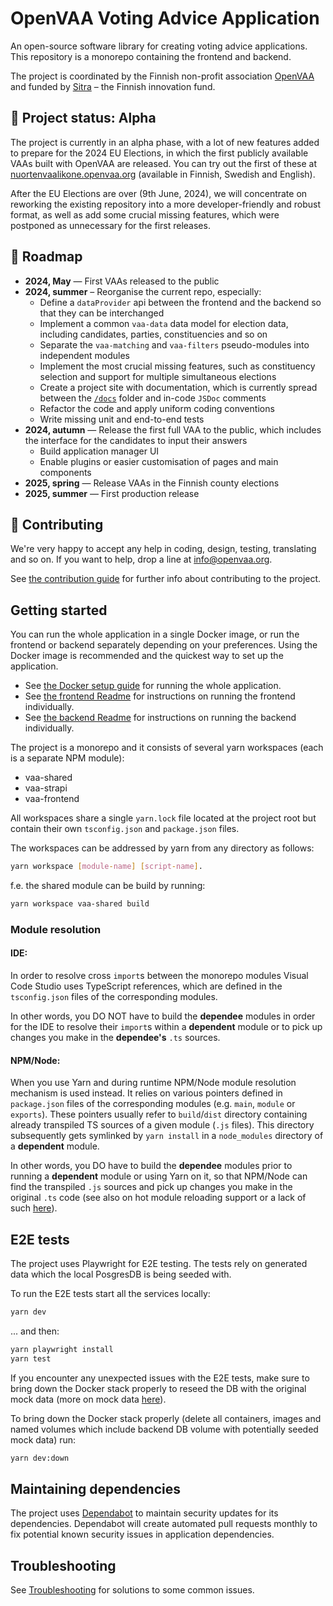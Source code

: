 # OpenVAA Voting Advice Application

An open-source software library for creating voting advice applications. This repository is a monorepo containing the frontend and backend.

The project is coordinated by the Finnish non-profit association [OpenVAA](https://openvaa.org/en) and funded by [Sitra](https://www.sitra.fi/en/) – the Finnish innovation fund.

## 🚧 Project status: Alpha

The project is currently in an alpha phase, with a lot of new features added to prepare for the 2024 EU Elections, in which the first publicly available VAAs built with OpenVAA are released. You can try out the first of these at [nuortenvaalikone.openvaa.org](nuortenvaalikone.openvaa.org) (available in Finnish, Swedish and English).

After the EU Elections are over (9th June, 2024), we will concentrate on reworking the existing repository into a more developer-friendly and robust format, as well as add some crucial missing features, which were postponed as unnecessary for the first releases.

## 🎢 Roadmap

- **2024, May** — First VAAs released to the public
- **2024, summer** – Reorganise the current repo, especially:
  - Define a `dataProvider` api between the frontend and the backend so that they can be interchanged
  - Implement a common `vaa-data` data model for election data, including candidates, parties, constituencies and so on
  - Separate the `vaa-matching` and `vaa-filters` pseudo-modules into independent modules
  - Implement the most crucial missing features, such as constituency selection and support for multiple simultaneous elections
  - Create a project site with documentation, which is currently spread between the [`/docs`](./docs/) folder and in-code `JSDoc` comments
  - Refactor the code and apply uniform coding conventions
  - Write missing unit and end-to-end tests
- **2024, autumn** — Release the first full VAA to the public, which includes the interface for the candidates to input their answers
  - Build application manager UI
  - Enable plugins or easier customisation of pages and main components
- **2025, spring** — Release VAAs in the Finnish county elections
- **2025, summer** — First production release

## 🍭 Contributing

We're very happy to accept any help in coding, design, testing, translating and so on. If you want to help, drop a line at info@openvaa.org.

See [the contribution guide](docs/contributing/CONTRIBUTING.md) for further info about contributing to the project.

## Getting started

You can run the whole application in a single Docker image, or run the frontend or backend separately depending on your preferences. Using the Docker image is recommended and the quickest way to set up the application.

- See [the Docker setup guide](docs/docker-setup-guide.md) for running the whole application.
- See [the frontend Readme](frontend/README.md) for instructions on running the frontend individually.
- See [the backend Readme](/backend/vaa-strapi/README.md) for instructions on running the backend individually.

The project is a monorepo and it consists of several yarn workspaces (each is a separate NPM module):

- vaa-shared
- vaa-strapi
- vaa-frontend

All workspaces share a single `yarn.lock` file located at the project root but contain their own `tsconfig.json` and `package.json` files.

The workspaces can be addressed by yarn from any directory as follows:

```bash
yarn workspace [module-name] [script-name].
```

f.e. the shared module can be build by running:

```bash
yarn workspace vaa-shared build
```

### Module resolution

#### IDE:

In order to resolve cross `import`s between the monorepo modules Visual Code Studio uses TypeScript references, which are defined in the `tsconfig.json` files of the corresponding modules.

In other words, you DO NOT have to build the **dependee** modules in order for the IDE to resolve their `import`s within a **dependent** module or to pick up  changes you make in the **dependee's** `.ts` sources.


#### NPM/Node:

When you use Yarn and during runtime NPM/Node module resolution mechanism is used instead. It relies on various pointers defined in `package.json` files of the corresponding modules (e.g. `main`, `module` or `exports`). These pointers usually refer to `build`/`dist` directory containing already transpiled TS sources of a given module (`.js` files). This directory subsequently gets symlinked by `yarn install` in a `node_modules` directory of a **dependent** module. 

In other words, you DO have to build the **dependee** modules prior to running a **dependent** module or using Yarn on it, so that NPM/Node can find the transpiled `.js` sources and pick up changes you make in the original `.ts` code (see also on hot module reloading support or a lack of such [here](./docs/docker-setup-guide.md#hot-reloading)).

## E2E tests

The project uses Playwright for E2E testing. The tests rely on generated data which the local PosgresDB is being seeded with.

To run the E2E tests start all the services locally:

```bash
yarn dev
```

... and then:

```bash
yarn playwright install
yarn test
```

If you encounter any unexpected issues with the E2E tests, make sure to bring down the Docker stack properly to reseed the DB with the original mock data (more on mock data [here](./backend/vaa-strapi/README.md#mock-data)).

To bring down the Docker stack properly (delete all containers, images and named volumes which include backend DB volume with potentially seeded mock data) run:

```bash
yarn dev:down
```

## Maintaining dependencies
The project uses [Dependabot](https://github.com/dependabot) to maintain security updates for its dependencies. Dependabot will create automated pull requests monthly to fix potential known security issues in application dependencies.

## Troubleshooting
See [Troubleshooting](docs/troubleshooting.md) for solutions to some common issues.
